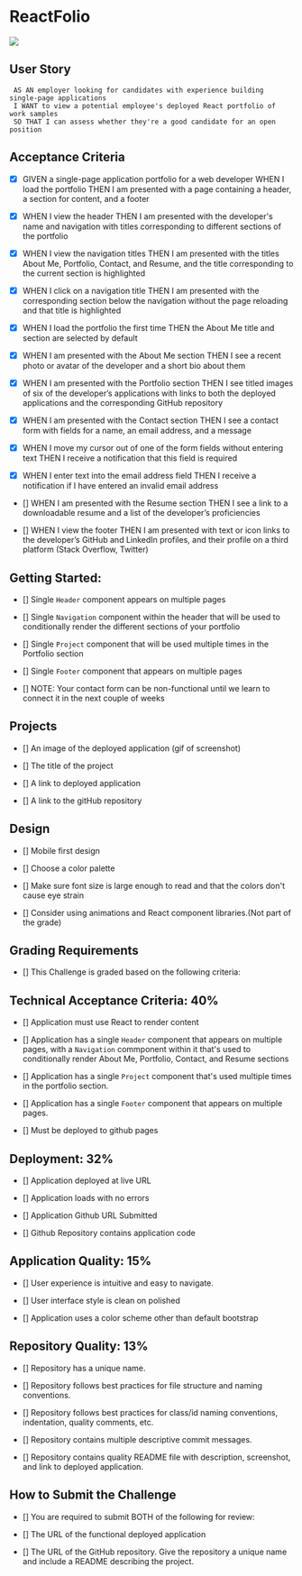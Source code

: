 # ReactFolio

![](20-react-homework-demo-01.gif)

## User Story
     AS AN employer looking for candidates with experience building single-page applications
     I WANT to view a potential employee's deployed React portfolio of work samples
     SO THAT I can assess whether they're a good candidate for an open position



## Acceptance Criteria

- [x]    GIVEN a single-page application portfolio for a web developer
        WHEN I load the portfolio
        THEN I am presented with a page containing a header, a section for content, and a footer
   

- [x]    WHEN I view the header
        THEN I am presented with the developer's name and navigation with titles corresponding to different sections of the portfolio


- [x]    WHEN I view the navigation titles
        THEN I am presented with the titles About Me, Portfolio, Contact, and Resume, and the title corresponding to the current section is highlighted
   

- [x]    WHEN I click on a navigation title
        THEN I am presented with the corresponding section below the navigation without the page reloading and that title is highlighted


- [x]    WHEN I load the portfolio the first time
        THEN the About Me title and section are selected by default
 

- [x]    WHEN I am presented with the About Me section
        THEN I see a recent photo or avatar of the developer and a short bio about them


- [x]    WHEN I am presented with the Portfolio section
        THEN I see titled images of six of the developer’s applications with links to both the deployed applications and the corresponding GitHub repository


- [x]    WHEN I am presented with the Contact section
        THEN I see a contact form with fields for a name, an email address, and a message


- [x]    WHEN I move my cursor out of one of the form fields without entering text
        THEN I receive a notification that this field is required  

- [x]    WHEN I enter text into the email address field
        THEN I receive a notification if I have entered an invalid email address


- []    WHEN I am presented with the Resume section
        THEN I see a link to a downloadable resume and a list of the developer’s proficiencies
  

- []    WHEN I view the footer
        THEN I am presented with text or icon links to the developer’s GitHub and LinkedIn profiles, and their profile on a third platform (Stack Overflow, Twitter) 




## Getting Started:


- []    Single `Header` component appears on multiple pages

- []    Single `Navigation` component within the header that will be used to conditionally render the different sections of your portfolio  

- []    Single `Project` component that will be used multiple times in the Portfolio section   
            
- []    Single `Footer` component that appears on multiple pages 

- []    NOTE: Your contact form can be non-functional until we learn to connect it in the next couple of weeks

## Projects

- []    An image of the deployed application (gif of screenshot)

- []    The title of the project

- []    A link to deployed application

- []    A link to the gitHub repository


## Design

- []   Mobile first design

- []   Choose a color palette

- []   Make sure font size is large enough to read and that the colors don't cause eye strain

- []  Consider using animations and React component libraries.(Not part of the grade) 




## Grading Requirements

- [] This Challenge is graded based on the following criteria:



## Technical Acceptance Criteria: 40%
- []   Application must use React to render content

- []    Application has a single `Header` component that appears on multiple pages, with a `Navigation` commponent within it that's used to conditionally render About Me, Portfolio, Contact, and Resume sections

- []    Application has a single `Project` component that's used multiple times in the portfolio section.

- []  Application has a single `Footer` component that appears on multiple pages.

- []  Must be deployed to github pages   

  


## Deployment: 32%

- []    Application deployed at live URL

- []    Application loads with no errors

- []    Application Github URL Submitted

- []    Github Repository contains application code



## Application Quality: 15%
- []    User experience is intuitive and easy to navigate.

- []   User interface style is clean on polished

- []    Application uses a color scheme other than default bootstrap



## Repository Quality: 13%
- []    Repository has a unique name.

- []    Repository follows best practices for file structure and naming conventions.

- []    Repository follows best practices for class/id naming conventions, indentation, quality comments, etc.

- []    Repository contains multiple descriptive commit messages.

- []    Repository contains quality README file with description, screenshot, and link to deployed application.




## How to Submit the Challenge
- []    You are required to submit BOTH of the following for review:

- []    The URL of the functional deployed application

- []    The URL of the GitHub repository. Give the repository a unique name and include a README describing the project.